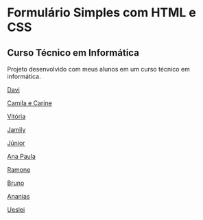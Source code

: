 # Formulário Simples com HTML e CSS
## Curso Técnico em Informática
Projeto desenvolvido com meus alunos em um curso técnico em informática.

<a href="https://davipgaia.github.io/Portf-lio/" target="_blank">Davi</a>

<a href="https://camilagrb.github.io/Portifolio/" target="_blank">Camila e Carine</a>

<a href="https://vitoriataine.github.io/portifolio/" target="_blank">Vitória</a>

<a href="https://jamillytec.github.io/Portifolio/" target="_blank">Jamily</a>

<a href="https://juniormac17.github.io/portfolio/" target="_blank">Júnior</a>

<a href="https://ana-mouraria.github.io/portfolio/" target="_blank">Ana Paula</a>

<a href="https://ramonegata.github.io/PORTFOLIO/" target="_blank">Ramone</a>

<a href="https://br7santoss.github.io/portif-lio/" target="_blank">Bruno</a>

<a href="https://nani-silva.github.io/portfolio/" target="_blank">Ananias</a>

<a href="https://ueslei28.github.io/portfolio/" target="_blank">Ueslei</a>
